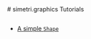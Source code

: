 <div id="random-image-container"></div>
# simetri.graphics Tutorials

##

* [A simple `Shape`](posts/a_simple_triangle_shape.md)